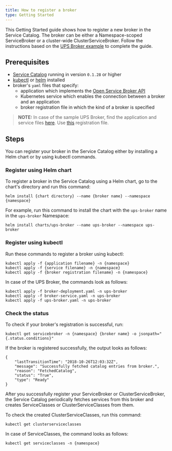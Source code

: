 ```yaml
---
title: How to register a broker
type: Getting Started
---
```


This Getting Started guide shows how to register a new broker in the Service Catalog. The broker can be either a Namespace-scoped ServiceBroker or a cluster-wide ClusterServiceBroker. Follow the instructions based on the [UPS Broker example](https://github.com/kubernetes-incubator/service-catalog/tree/master/charts/ups-broker) to complete the guide.

## Prerequisites

* [Service Catalog](https://github.com/kubernetes-incubator/service-catalog/releases) running in version `0.1.28` or higher
* [kubectl](https://kubernetes.io/docs/tasks/tools/install-kubectl/#install-kubectl) or [helm](https://github.com/helm/helm#install) installed
* broker's `yaml` files that specify:
  * application which implements the [Open Service Broker API](https://www.openservicebrokerapi.org/)
  * Kubernetes service which enables the connection between a broker and an application
  * broker registration file in which the kind of a broker is specified

> **NOTE:** In case of the sample UPS Broker, find the application and service files [here](https://github.com/kubernetes-incubator/service-catalog/tree/master/charts/ups-broker/templates). Use [this](https://github.com/kubernetes-incubator/service-catalog/blob/master/contrib/examples/walkthrough/ups-broker.yaml) registration file.

## Steps

You can register your broker in the Service Catalog either by installing a Helm chart or by using kubectl commands.

### Register using Helm chart

To register a broker in the Service Catalog using a Helm chart, go to the chart's directory and run this command:

```
helm install {chart directory} --name {broker name} --namespace {namespace}
```
For example, run this command to install the chart with the `ups-broker` name in the `ups-broker` Namespace:

```
helm install charts/ups-broker --name ups-broker --namespace ups-broker
```

### Register using kubectl

Run these commands to register a broker using kubectl:
```
kubectl apply -f {application filename} -n {namespace}
kubectl apply -f {service filename} -n {namespace}
kubectl apply -f {broker registration filename} -n {namespace}
```
In case of the UPS Broker, the commands look as follows:
```
kubectl apply -f broker-deployment.yaml -n ups-broker
kubectl apply -f broker-service.yaml -n ups-broker
kubectl apply -f ups-broker.yaml -n ups-broker
```

### Check the status

To check if your broker's registration is successful, run:

```
kubectl get servicebroker -n {namespace} {broker name} -o jsonpath="{.status.conditions}"
```

If the broker is registered successfully, the output looks as follows:

```
{
    "lastTransitionTime": "2018-10-26T12:03:32Z",
    "message": "Successfully fetched catalog entries from broker.",
    "reason": "FetchedCatalog",
    "status": "True",
    "type": "Ready"
}
```

After you successfully register your ServiceBroker or ClusterServiceBroker, the Service Catalog periodically fetches services from this broker and creates ServiceClasses or ClusterServiceClasses from them.

To check the created ClusterServiceClasses, run this command:
```
kubectl get clusterserviceclasses
```

In case of ServiceClasses, the command looks as follows:

```
kubectl get serviceclasses -n {namespace}
```
